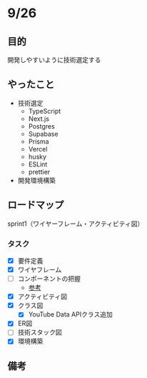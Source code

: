 # 9/26
## 目的
開発しやすいように技術選定する

## やったこと
- 技術選定
  - TypeScript
  - Next.js
  - Postgres
  - Supabase
  - Prisma
  - Vercel
  - husky
  - ESLint
  - prettier
- 開発環境構築

## ロードマップ
sprint1（ワイヤーフレーム・アクティビティ図）
### タスク
- [x] 要件定義
- [x] ワイヤフレーム
- [ ] コンポーネントの把握
  - [参考](https://zenn.dev/overflow_offers/articles/20220523-component-design-best-practice)
- [x] アクティビティ図
- [x] クラス図
  - [x] YouTube Data APIクラス追加
- [x] ER図
- [ ] 技術スタック図
- [x] 環境構築

## 備考

